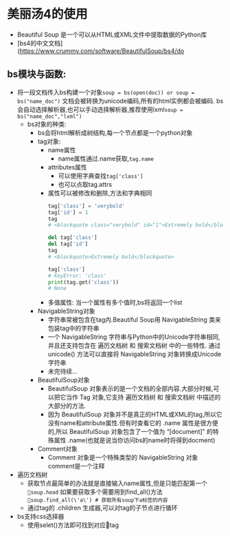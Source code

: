 # 美丽汤4的使用
- Beautiful Soup 是一个可以从HTML或XML文件中提取数据的Python库
- [bs4的中文文档](https://www.crummy.com/software/BeautifulSoup/bs4/do
## bs模块与函数:
- 将一段文档传入bs构建一个对象```soup = bs(open(doc)) or soup = bs("name_doc")```
  文档会被转换为unicode编码,所有的html实例都会被编码.
  bs会自动选择解析器,也可以手动选择解析器,推荐使用lxml```soup = bs("name_doc","lxml")```
  - bs对象的种类:
    - bs会将html解析成树结构,每一个节点都是一个python对象
    - tag对象:
      - name属性
        - name属性通过.name获取,```tag.name```
      - attributes属性
        - 可以使用字典查找```tag['class']```
        - 也可以点取tag.attrs
      - 属性可以被修改和删除,方法和字典相同
        ```python
        tag['class'] = 'verybold'
        tag['id'] = 1
        tag
        # <blockquote class="verybold" id="1">Extremely bold</blockquote>

        del tag['class']
        del tag['id']
        tag
        # <blockquote>Extremely bold</blockquote>

        tag['class']
        # KeyError: 'class'
        print(tag.get('class'))
        # None
        ```
      - 多值属性:
        当一个属性有多个值时,bs将返回一个list
    - NavigableString对象
      - 字符串常被包含在tag内.Beautiful Soup用 NavigableString 类来包装tag中的字符串
      - 一个 NavigableString 字符串与Python中的Unicode字符串相同,并且还支持包含在 遍历文档树 和 搜索文档树 中的一些特性. 通过 unicode() 方法可以直接将 NavigableString 对象转换成Unicode字符串
      - 未完待续...
    - BeautifulSoup对象
      - BeautifulSoup 对象表示的是一个文档的全部内容.大部分时候,可以把它当作 Tag 对象,它支持 遍历文档树 和 搜索文档树 中描述的大部分的方法.
      - 因为 BeautifulSoup 对象并不是真正的HTML或XML的tag,所以它没有name和attribute属性.但有时查看它的 .name 属性是很方便的,所以 BeautifulSoup 对象包含了一个值为 “[document]” 的特殊属性 .name(也就是说当你访问bs的name时将得到docment)
    - Comment对象
      - Comment 对象是一个特殊类型的 NavigableString 对象
        comment是一个注释
- 遍历文档树
  - 获取节点最简单的办法就是直接输入name属性,但是只能匹配第一个
    ```soup.head```
    如果要获取多个需要用到find_all()方法
    ```soup.find_all(\'a\') # 获取所有soup下a标签的内容```
  - 通过tag的 .children 生成器,可以对tag的子节点进行循环
- bs支持css选择器
  - 使用selet()方法即可找到对应tag
